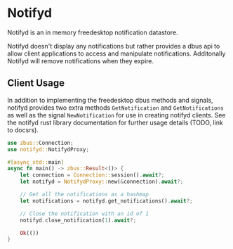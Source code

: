 # Notifyd

Notifyd is an in memory freedesktop notification datastore.

Notifyd doesn't display any notifications but rather provides a dbus api to
allow client applications to access and manipulate notifications. Additonally
Notifyd will remove notifications when they expire.

## Client Usage

In addition to implementing the freedesktop dbus methods and signals, notifyd
provides two extra methods `GetNotification` and `GetNotifications` as well as
the signal `NewNotification` for use in creating notifyd clients. See the
notifyd rust library documentation for further usage details (TODO, link to
docsrs).

```rust
use zbus::Connection;
use notifyd::NotifydProxy;

#[async_std::main]
async fn main() -> zbus::Result<()> {
    let connection = Connection::session().await?;
    let notifyd = NotifydProxy::new(&connection).await?;

    // Get all the notifications as a hashmap
    let notifications = notifyd.get_notifications().await?;

    // Close the notification with an id of 1
    notifyd.close_notification(1).await?;

    Ok(())
}
```
